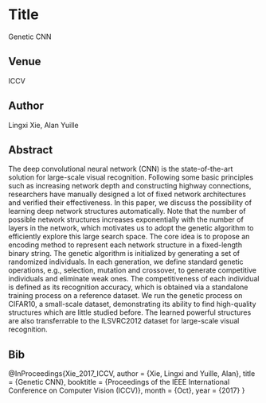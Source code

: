 # Title
Genetic CNN

## Venue
ICCV

## Author
Lingxi Xie, Alan Yuille

## Abstract
The deep convolutional neural network (CNN) is the state-of-the-art solution for large-scale visual recognition. Following some basic principles such as increasing network depth and constructing highway connections, researchers have manually designed a lot of fixed network architectures and verified their effectiveness. In this paper, we discuss the possibility of learning deep network structures automatically. Note that the number of possible network structures increases exponentially with the number of layers in the network, which motivates us to adopt the genetic algorithm to efficiently explore this large search space. The core idea is to propose an encoding method to represent each network structure in a fixed-length binary string. The genetic algorithm is initialized by generating a set of randomized individuals. In each generation, we define standard genetic operations, e.g., selection, mutation and crossover, to generate competitive individuals and eliminate weak ones. The competitiveness of each individual is defined as its recognition accuracy, which is obtained via a standalone training process on a reference dataset. We run the genetic process on CIFAR10, a small-scale dataset, demonstrating its ability to find high-quality structures which are little studied before. The learned powerful structures are also transferrable to the ILSVRC2012 dataset for large-scale visual recognition.

## Bib
@InProceedings{Xie_2017_ICCV,
author = {Xie, Lingxi and Yuille, Alan},
title = {Genetic CNN},
booktitle = {Proceedings of the IEEE International Conference on Computer Vision (ICCV)},
month = {Oct},
year = {2017}
}